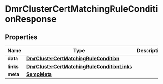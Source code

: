 

# DmrClusterCertMatchingRuleConditionResponse


## Properties

| Name | Type | Description | Notes |
|------------ | ------------- | ------------- | -------------|
|**data** | [**DmrClusterCertMatchingRuleCondition**](DmrClusterCertMatchingRuleCondition.md) |  |  [optional] |
|**links** | [**DmrClusterCertMatchingRuleConditionLinks**](DmrClusterCertMatchingRuleConditionLinks.md) |  |  [optional] |
|**meta** | [**SempMeta**](SempMeta.md) |  |  |



